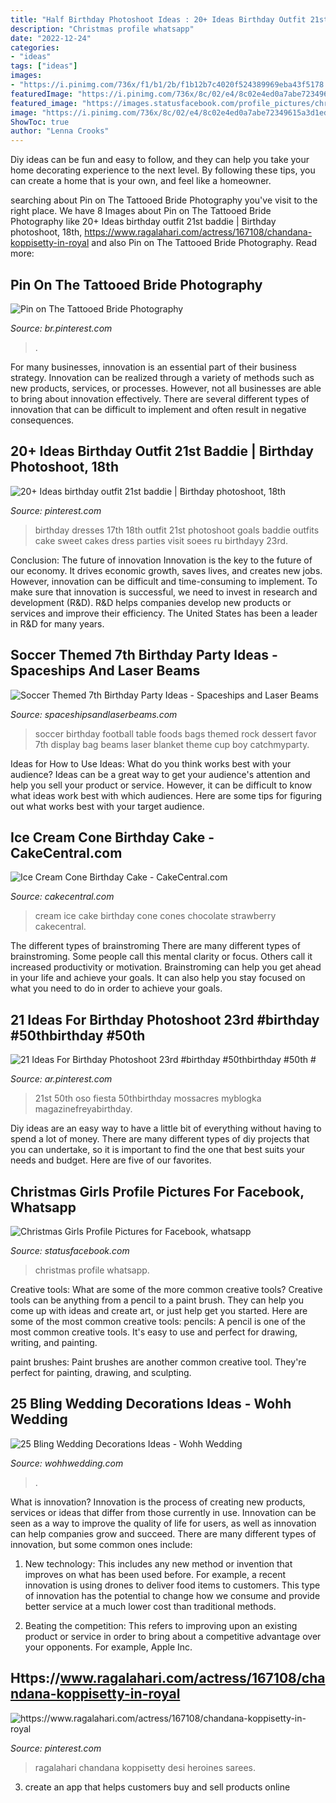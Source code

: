 ```yaml
---
title: "Half Birthday Photoshoot Ideas : 20+ Ideas Birthday Outfit 21st Baddie"
description: "Christmas profile whatsapp"
date: "2022-12-24"
categories:
- "ideas"
tags: ["ideas"]
images:
- "https://i.pinimg.com/736x/f1/b1/2b/f1b12b7c4020f524389969eba43f5178.jpg"
featuredImage: "https://i.pinimg.com/736x/8c/02/e4/8c02e4ed0a7abe72349615a3d1ed09bf.jpg"
featured_image: "https://images.statusfacebook.com/profile_pictures/christmas/christmas_profile_pictures_01.jpg"
image: "https://i.pinimg.com/736x/8c/02/e4/8c02e4ed0a7abe72349615a3d1ed09bf.jpg"
ShowToc: true
author: "Lenna Crooks"
---
```



Diy ideas can be fun and easy to follow, and they can help you take your home decorating experience to the next level. By following these tips, you can create a home that is your own, and feel like a homeowner.

	

		
searching about Pin on The Tattooed Bride Photography you've visit to the right place. We have 8 Images about Pin on The Tattooed Bride Photography like 20+ Ideas birthday outfit 21st baddie | Birthday photoshoot, 18th, https://www.ragalahari.com/actress/167108/chandana-koppisetty-in-royal and also Pin on The Tattooed Bride Photography. Read more:
		
    
## Pin On The Tattooed Bride Photography

<img loading=lazy src="https://i.pinimg.com/736x/bb/91/28/bb9128ad074ab8b0022f4a4ef3f9f21c.jpg" onerror="this.onerror=null;this.src='https://tse2.mm.bing.net/th?id=OIP.zU9V8hyWxlKSL7d-2HSuNQHaLG&amp;pid=15.1';" alt="Pin on The Tattooed Bride Photography">

_Source: br.pinterest.com_

>. 

	

For many businesses, innovation is an essential part of their business strategy. Innovation can be realized through a variety of methods such as new products, services, or processes. However, not all businesses are able to bring about innovation effectively. There are several different types of innovation that can be difficult to implement and often result in negative consequences.

    
## 20+ Ideas Birthday Outfit 21st Baddie | Birthday Photoshoot, 18th

<img loading=lazy src="https://i.pinimg.com/736x/cc/3e/69/cc3e69eac880240fb3012123092d7fe2.jpg" onerror="this.onerror=null;this.src='https://tse4.mm.bing.net/th?id=OIP.7Znje3NPWK8mAFS4GjmKvQAAAA&amp;pid=15.1';" alt="20+ Ideas birthday outfit 21st baddie | Birthday photoshoot, 18th">

_Source: pinterest.com_

>birthday dresses 17th 18th outfit 21st photoshoot goals baddie outfits cake sweet cakes dress parties visit soees ru birthdayy 23rd. 

	

Conclusion: The future of innovation
Innovation is the key to the future of our economy. It drives economic growth, saves lives, and creates new jobs. However, innovation can be difficult and time-consuming to implement. To make sure that innovation is successful, we need to invest in research and development (R&D). R&D helps companies develop new products or services and improve their efficiency.
The United States has been a leader in R&D for many years.

    
## Soccer Themed 7th Birthday Party Ideas - Spaceships And Laser Beams

<img loading=lazy src="https://spaceshipsandlaserbeams.com/wp-content/uploads/2015/09/soccer_football_dessert_table_favor_bags.jpg" onerror="this.onerror=null;this.src='https://tse2.mm.bing.net/th?id=OIP.HMB_mFYna0c4aCiIxYTMbwHaGx&amp;pid=15.1';" alt="Soccer Themed 7th Birthday Party Ideas - Spaceships and Laser Beams">

_Source: spaceshipsandlaserbeams.com_

>soccer birthday football table foods bags themed rock dessert favor 7th display bag beams laser blanket theme cup boy catchmyparty. 

	

Ideas for How to Use Ideas: What do you think works best with your audience?
Ideas can be a great way to get your audience's attention and help you sell your product or service. However, it can be difficult to know what ideas work best with which audiences. Here are some tips for figuring out what works best with your target audience.

    
## Ice Cream Cone Birthday Cake - CakeCentral.com

<img loading=lazy src="https://cdn001.cakecentral.com/gallery/2016/08/900_ice-cream-cone-birthday-cake-798496ZqE8j.jpg" onerror="this.onerror=null;this.src='https://tse1.mm.bing.net/th?id=OIP.NYrhAmIE5JI-HENeiXFcjQHaNK&amp;pid=15.1';" alt="Ice Cream Cone Birthday Cake - CakeCentral.com">

_Source: cakecentral.com_

>cream ice cake birthday cone cones chocolate strawberry cakecentral. 

	

The different types of brainstroming
There are many different types of brainstroming. Some people call this mental clarity or focus. Others call it increased productivity or motivation. Brainstroming can help you get ahead in your life and achieve your goals. It can also help you stay focused on what you need to do in order to achieve your goals.

    
## 21 Ideas For Birthday Photoshoot 23rd #birthday #50thbirthday #50th #

<img loading=lazy src="https://i.pinimg.com/736x/8c/02/e4/8c02e4ed0a7abe72349615a3d1ed09bf.jpg" onerror="this.onerror=null;this.src='https://tse1.mm.bing.net/th?id=OIP.po7F28q319BWLBcG2Lv-GQHaNv&amp;pid=15.1';" alt="21 Ideas For Birthday Photoshoot 23rd #birthday #50thbirthday #50th #">

_Source: ar.pinterest.com_

>21st 50th oso fiesta 50thbirthday mossacres myblogka magazinefreyabirthday. 

	

Diy ideas are an easy way to have a little bit of everything without having to spend a lot of money. There are many different types of diy projects that you can undertake, so it is important to find the one that best suits your needs and budget. Here are five of our favorites.

    
## Christmas Girls Profile Pictures For Facebook, Whatsapp

<img loading=lazy src="https://images.statusfacebook.com/profile_pictures/christmas/christmas_profile_pictures_01.jpg" onerror="this.onerror=null;this.src='https://tse4.mm.bing.net/th?id=OIP.w6tGyAmzmiAEkvmf1jpTXwHaLH&amp;pid=15.1';" alt="Christmas Girls Profile Pictures for Facebook, whatsapp">

_Source: statusfacebook.com_

>christmas profile whatsapp. 

	

Creative tools: What are some of the more common creative tools?
Creative tools can be anything from a pencil to a paint brush. They can help you come up with ideas and create art, or just help get you started. Here are some of the most common creative tools:
pencils: A pencil is one of the most common creative tools. It's easy to use and perfect for drawing, writing, and painting.

paint brushes: Paint brushes are another common creative tool. They're perfect for painting, drawing, and sculpting.

    
## 25 Bling Wedding Decorations Ideas - Wohh Wedding

<img loading=lazy src="http://www.wohhwedding.com/wp-content/uploads/2016/05/Blue-Wedding-Decorations-on-Pinterest.jpg" onerror="this.onerror=null;this.src='https://tse1.mm.bing.net/th?id=OIP.vek50nmPkVrg8jbQXxgCHQHaLO&amp;pid=15.1';" alt="25 Bling Wedding Decorations Ideas - Wohh Wedding">

_Source: wohhwedding.com_

>. 

	

What is innovation?
Innovation is the process of creating new products, services or ideas that differ from those currently in use. Innovation can be seen as a way to improve the quality of life for users, as well as innovation can help companies grow and succeed. There are many different types of innovation, but some common ones include:
1. New technology: This includes any new method or invention that improves on what has been used before. For example, a recent innovation is using drones to deliver food items to customers. This type of innovation has the potential to change how we consume and provide better service at a much lower cost than traditional methods.

2. Beating the competition: This refers to improving upon an existing product or service in order to bring about a competitive advantage over your opponents. For example, Apple Inc.

    
## Https://www.ragalahari.com/actress/167108/chandana-koppisetty-in-royal

<img loading=lazy src="https://i.pinimg.com/736x/f1/b1/2b/f1b12b7c4020f524389969eba43f5178.jpg" onerror="this.onerror=null;this.src='https://tse1.mm.bing.net/th?id=OIP.aaiWNh5WuD7kL9Hxfd4ufQHaLH&amp;pid=15.1';" alt="https://www.ragalahari.com/actress/167108/chandana-koppisetty-in-royal">

_Source: pinterest.com_

>ragalahari chandana koppisetty desi heroines sarees. 

	

3. create an app that helps customers buy and sell products online 

